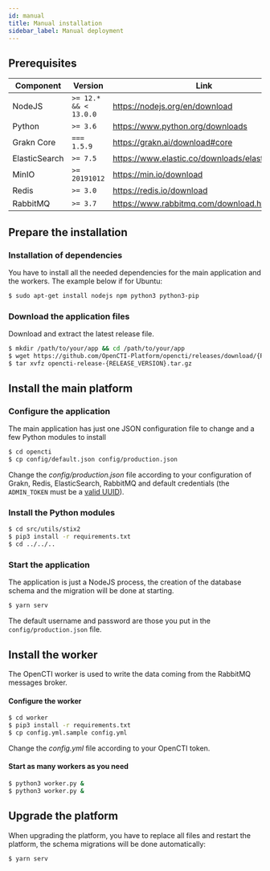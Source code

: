 ```yaml
---
id: manual
title: Manual installation
sidebar_label: Manual deployment
---
```


## Prerequisites

| Component     | Version               | Link                                                      |
| ------------- |-----------------------| ----------------------------------------------------------|
| NodeJS        | `>= 12.* && < 13.0.0` | https://nodejs.org/en/download                            |
| Python        | `>= 3.6`              | https://www.python.org/downloads                          |
| Grakn Core    | `=== 1.5.9`           | https://grakn.ai/download#core                            |
| ElasticSearch | `>= 7.5`              | https://www.elastic.co/downloads/elasticsearch            |
| MinIO         | `>= 20191012`         | https://min.io/download                                   |
| Redis         | `>= 3.0`              | https://redis.io/download                                 |
| RabbitMQ      | `>= 3.7`              | https://www.rabbitmq.com/download.html                    |

## Prepare the installation

### Installation of dependencies

You have to install all the needed dependencies for the main application and the workers. The example below if for Ubuntu:

```bash
$ sudo apt-get install nodejs npm python3 python3-pip 
```

### Download the application files

Download and extract the latest release file.

```bash
$ mkdir /path/to/your/app && cd /path/to/your/app
$ wget https://github.com/OpenCTI-Platform/opencti/releases/download/{RELEASE_VERSION}/opencti-release-{RELEASE_VERSION}.tar.gz
$ tar xvfz opencti-release-{RELEASE_VERSION}.tar.gz
```

## Install the main platform

### Configure the application

The main application has just one JSON configuration file to change and a few Python modules to install

```bash
$ cd opencti
$ cp config/default.json config/production.json
```

Change the *config/production.json* file according to your configuration of Grakn, Redis, ElasticSearch, RabbitMQ and default credentials (the `ADMIN_TOKEN` must be a [valid UUID](https://www.uuidgenerator.net/)).

### Install the Python modules
```bash
$ cd src/utils/stix2
$ pip3 install -r requirements.txt
$ cd ../../..
```

### Start the application

The application is just a NodeJS process, the creation of the database schema and the migration will be done at starting.

```bash
$ yarn serv
```

The default username and password are those you put in the `config/production.json` file.

## Install the worker

The OpenCTI worker is used to write the data coming from the RabbitMQ messages broker.

#### Configure the worker

```bash
$ cd worker
$ pip3 install -r requirements.txt
$ cp config.yml.sample config.yml
```

Change the *config.yml* file according to your OpenCTI token.

#### Start as many workers as you need
```bash
$ python3 worker.py &
$ python3 worker.py &
```

## Upgrade the platform

When upgrading the platform, you have to replace all files and restart the platform, the schema migrations will be done automatically:

```bash
$ yarn serv
```